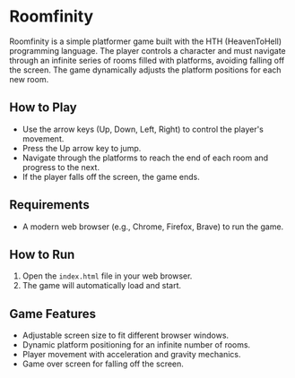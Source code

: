 # Roomfinity

Roomfinity is a simple platformer game built with the HTH (HeavenToHell) programming language. The player controls a character and must navigate through an infinite series of rooms filled with platforms, avoiding falling off the screen. The game dynamically adjusts the platform positions for each new room.

## How to Play

- Use the arrow keys (Up, Down, Left, Right) to control the player's movement.
- Press the Up arrow key to jump.
- Navigate through the platforms to reach the end of each room and progress to the next.
- If the player falls off the screen, the game ends.

## Requirements

- A modern web browser (e.g., Chrome, Firefox, Brave) to run the game.

## How to Run

1. Open the `index.html` file in your web browser.
2. The game will automatically load and start.

## Game Features

- Adjustable screen size to fit different browser windows.
- Dynamic platform positioning for an infinite number of rooms.
- Player movement with acceleration and gravity mechanics.
- Game over screen for falling off the screen.
